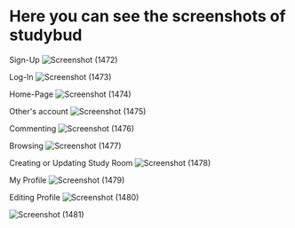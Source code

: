 # Here you can see the screenshots of studybud
Sign-Up
![Screenshot (1472)](https://github.com/nurbekturanov/StudyBud/assets/133900078/27a5a8e0-9da6-4d92-afe4-66d13ff90ab1)

Log-In
![Screenshot (1473)](https://github.com/nurbekturanov/StudyBud/assets/133900078/e1480da4-a073-4d8d-bce9-817f7358b198)

Home-Page
![Screenshot (1474)](https://github.com/nurbekturanov/StudyBud/assets/133900078/72c8c698-e712-4013-8726-d68ec3325cee)

Other's account
![Screenshot (1475)](https://github.com/nurbekturanov/StudyBud/assets/133900078/a0433ea9-097e-4aaa-839b-2c58f8053763)

Commenting
![Screenshot (1476)](https://github.com/nurbekturanov/StudyBud/assets/133900078/9b460d03-dfbc-40fc-9ee5-8f4d17de1773)

Browsing
![Screenshot (1477)](https://github.com/nurbekturanov/StudyBud/assets/133900078/02457593-1eb9-43ed-8981-3164de537d1b)

Creating or Updating Study Room
![Screenshot (1478)](https://github.com/nurbekturanov/StudyBud/assets/133900078/04071aea-b3b5-46a0-9597-696949a5a01f)

My Profile
![Screenshot (1479)](https://github.com/nurbekturanov/StudyBud/assets/133900078/8efd22c7-4736-4e6a-829a-522ede386fe5)

Editing Profile
![Screenshot (1480)](https://github.com/nurbekturanov/StudyBud/assets/133900078/f4cebf03-f2bb-4a62-98a4-b79008dd2544)

![Screenshot (1481)](https://github.com/nurbekturanov/StudyBud/assets/133900078/64010c74-7c0d-4a63-8f50-f47d36d6af5a)

